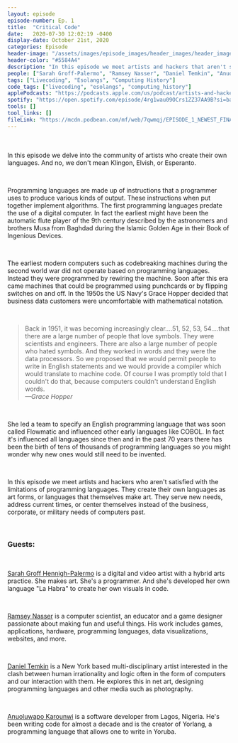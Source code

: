 ```yaml
---
layout: episode
episode-number: Ep. 1
title:  "Critical Code"
date:   2020-07-30 12:02:19 -0400
display-date: October 21st, 2020
categories: Episode
header-image: "/assets/images/episode_images/header_images/header_image4.png"
header-color: "#5584A4"
description: "In this episode we meet artists and hackers that aren't satisfied with the limitations of programming languages. Our guests are Sarah Groff Hennigh-Palermo, Ramsey Nasser, Daniel Temkin, and Anuoluwapo Karounwi."
people: ["Sarah Groff-Palermo", "Ramsey Nasser", "Daniel Temkin", "Anuoluwapo Karounwi"]
tags: ["Livecoding", "Esolangs", "Computing History"]
code_tags: ["livecoding", "esolangs", "computing_history"]
applePodcasts: "https://podcasts.apple.com/us/podcast/artists-and-hackers/id1536778522?i=1000495545989"
spotify: "https://open.spotify.com/episode/4rg1wau09OCrs1ZZ37AA9B?si=ba01374a6a824feb"
tools: []
tool_links: []
fileLink: "https://mcdn.podbean.com/mf/web/7qwmqj/EPISODE_1_NEWEST_FINAL6cr3e.mp3"
---
```

<br><br>
In this episode we delve into the community of artists who create their own languages. And no, we don't mean Klingon, Elvish, or Esperanto.

<br>

Programming languages are made up of instructions that a programmer uses to produce various kinds of output. These instructions when put together implement algorithms. The first programming languages predate the use of a digital computer. In fact the earliest might have been the automatic flute player of the 9th century described by the astronomers and brothers Musa from Baghdad during the Islamic Golden Age in their Book of Ingenious Devices.

<br>

The earliest modern computers such as codebreaking machines during the second world war did not operate based on programming languages. Instead they were programmed by rewiring the machine. Soon after this era came machines that could be programmed using punchcards or by flipping switches on and off. In the 1950s the US Navy's Grace Hopper decided that business data customers were uncomfortable with mathematical notation.

<br>

> Back in 1951, it was becoming increasingly clear....51, 52, 53, 54....that there are a large number of people that love symbols. They were scientists and engineers. There are also a large number of people who hated symbols. And they worked in words and they were the data processors. So we proposed that we would permit people to write in English statements and we would provide a compiler which would translate to machine code. Of course I was promptly told that I couldn't do that, because computers couldn't understand English words. <br> *—Grace Hopper*

<br>

She led a team to specify an English programming language that was soon called Flowmatic and influenced other early languages like COBOL. In fact it's influenced all languages since then and in the past 70 years there has been the birth of tens of thousands of programming languages so you might wonder why new ones would still need to be invented.

<br>

In this episode we meet artists and hackers who aren't satisfied with the limitations of programming languages. They create their own languages as art forms, or languages that themselves make art. They serve new needs, address current times, or center themselves instead of the business, corporate, or military needs of computers past.

<br>

<h3>Guests:</h3>

<br>

<a href="http://sarahghp.com" class="nameTag">Sarah Groff Hennigh-Palermo</a> is a digital and video artist with a hybrid arts practice. She makes art. She's a programmer. And she's developed her own language "La Habra" to create her own visuals in code.

<br>

<a href="https://nas.sr/" class="nameTag">Ramsey Nasser</a> is a computer scientist, an educator and a game designer passionate about making fun and useful things. His work includes games, applications, hardware, programming languages, data visualizations, websites, and more.

<br>

<a href="http://danieltemkin.com/" class="nameTag">Daniel Temkin</a> is a New York based multi-disciplinary artist interested in the clash between human irrationality and logic often in the form of computers and our interaction with them. He explores this in net art, designing programming languages and other media such as photography.

<br>

<a href="https://github.com/anoniscoding/" class="nameTag">Anuoluwapo Karounwi</a> is a software developer from Lagos, Nigeria. He's been writing code for almost a decade and is the creator of Yorlang, a programming language that allows one to write in Yoruba.
